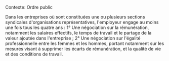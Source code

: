Contexte: Ordre public

Dans les entreprises où sont constituées une ou plusieurs sections syndicales d'organisations représentatives, l'employeur engage au moins une fois tous les quatre ans : 1° Une négociation sur la rémunération, notamment les salaires effectifs, le temps de travail et le partage de la valeur ajoutée dans l'entreprise ; 2° Une négociation sur l'égalité professionnelle entre les femmes et les hommes, portant notamment sur les mesures visant à supprimer les écarts de rémunération, et la qualité de vie et des conditions de travail.